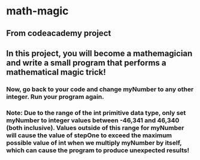 # math-magic
## From codeacademy project
## In this project, you will become a mathemagician and write a small program that performs a mathematical magic trick!
### Now, go back to your code and change myNumber to any other integer. Run your program again.
### Note: Due to the range of the int primitive data type, only set myNumber to integer values between -46,341 and 46,340 (both inclusive). Values outside of this range for myNumber will cause the value of stepOne to exceed the maximum possible value of int when we multiply myNumber by itself, which can cause the program to produce unexpected results!
